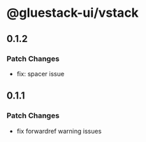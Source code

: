# @gluestack-ui/vstack

## 0.1.2

### Patch Changes

- fix: spacer issue

## 0.1.1

### Patch Changes

- fix forwardref warning issues
